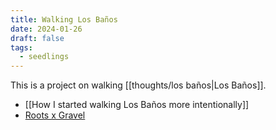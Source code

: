 ```yaml
---
title: Walking Los Baños
date: 2024-01-26
draft: false
tags:
  - seedlings
---
```

This is a project on walking [[thoughts/los baños|Los Baños]].

- [[How I started walking Los Baños more intentionally]]
- [Roots x Gravel](https://vinceimbat.substack.com/s/roots-x-gravel?utm_source=newsletter_page)